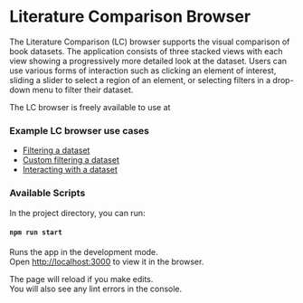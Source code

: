 # Literature Comparison Browser

The Literature Comparison (LC) browser supports the visual comparison of book datasets. The application consists of three stacked views with each view showing a progressively more detailed look at the dataset. Users can use various forms of interaction such as clicking an element of interest, sliding a slider to select a region of an element, or selecting filters in a drop-down menu to filter their dataset.

The LC browser is freely available to use at 

### Example LC browser use cases

* [Filtering a dataset](https://youtu.be/XeJcIqpSEes)
* [Custom filtering a dataset](https://youtu.be/SVsYFtUNOWI)
* [Interacting with a dataset](https://youtu.be/cS3Fj-Mxr_M)

### Available Scripts

In the project directory, you can run:

#### `npm run start`

Runs the app in the development mode.\
Open [http://localhost:3000](http://localhost:3000) to view it in the browser.

The page will reload if you make edits.\
You will also see any lint errors in the console.